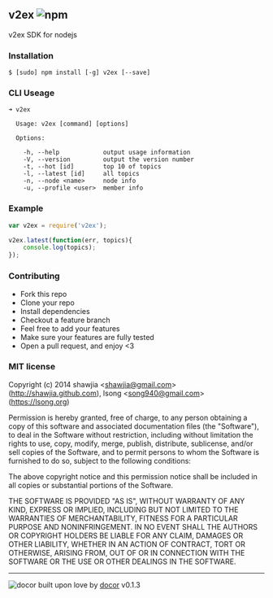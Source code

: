## v2ex ![npm](https://badge.fury.io/js/v2ex.png)

v2ex SDK for nodejs

### Installation

````
$ [sudo] npm install [-g] v2ex [--save]
````


### CLI Useage

````
➜ v2ex

  Usage: v2ex [command] [options]

  Options:

    -h, --help            output usage information
    -V, --version         output the version number
    -t, --hot [id]        top 10 of topics
    -l, --latest [id]     all topics
    -n, --node <name>     node info
    -u, --profile <user>  member info
````

### Example

````javascript
var v2ex = require('v2ex');

v2ex.latest(function(err, topics){
	console.log(topics);
});

````

### Contributing
- Fork this repo
- Clone your repo
- Install dependencies
- Checkout a feature branch
- Feel free to add your features
- Make sure your features are fully tested
- Open a pull request, and enjoy <3

### MIT license
Copyright (c) 2014 shawjia &lt;shawjia@gmail.com&gt; (http://shawjia.github.com), lsong &lt;song940@gmail.com&gt; (https://lsong.org)

Permission is hereby granted, free of charge, to any person obtaining a copy
of this software and associated documentation files (the &quot;Software&quot;), to deal
in the Software without restriction, including without limitation the rights
to use, copy, modify, merge, publish, distribute, sublicense, and/or sell
copies of the Software, and to permit persons to whom the Software is
furnished to do so, subject to the following conditions:

The above copyright notice and this permission notice shall be included in
all copies or substantial portions of the Software.

THE SOFTWARE IS PROVIDED &quot;AS IS&quot;, WITHOUT WARRANTY OF ANY KIND, EXPRESS OR
IMPLIED, INCLUDING BUT NOT LIMITED TO THE WARRANTIES OF MERCHANTABILITY,
FITNESS FOR A PARTICULAR PURPOSE AND NONINFRINGEMENT. IN NO EVENT SHALL THE
AUTHORS OR COPYRIGHT HOLDERS BE LIABLE FOR ANY CLAIM, DAMAGES OR OTHER
LIABILITY, WHETHER IN AN ACTION OF CONTRACT, TORT OR OTHERWISE, ARISING FROM,
OUT OF OR IN CONNECTION WITH THE SOFTWARE OR THE USE OR OTHER DEALINGS IN
THE SOFTWARE.

---
![docor](https://cdn1.iconfinder.com/data/icons/windows8_icons_iconpharm/26/doctor.png)
built upon love by [docor](https://github.com/turingou/docor.git) v0.1.3